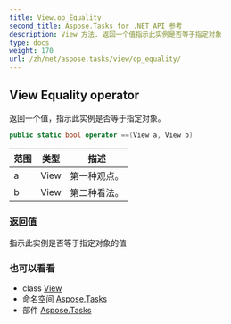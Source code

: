 ```yaml
---
title: View.op_Equality
second_title: Aspose.Tasks for .NET API 参考
description: View 方法. 返回一个值指示此实例是否等于指定对象
type: docs
weight: 170
url: /zh/net/aspose.tasks/view/op_equality/
---
```

## View Equality operator

返回一个值，指示此实例是否等于指定对象。

```csharp
public static bool operator ==(View a, View b)
```

| 范围 | 类型 | 描述 |
| --- | --- | --- |
| a | View | 第一种观点。 |
| b | View | 第二种看法。 |

### 返回值

指示此实例是否等于指定对象的值

### 也可以看看

* class [View](../)
* 命名空间 [Aspose.Tasks](../../view/)
* 部件 [Aspose.Tasks](../../../)



